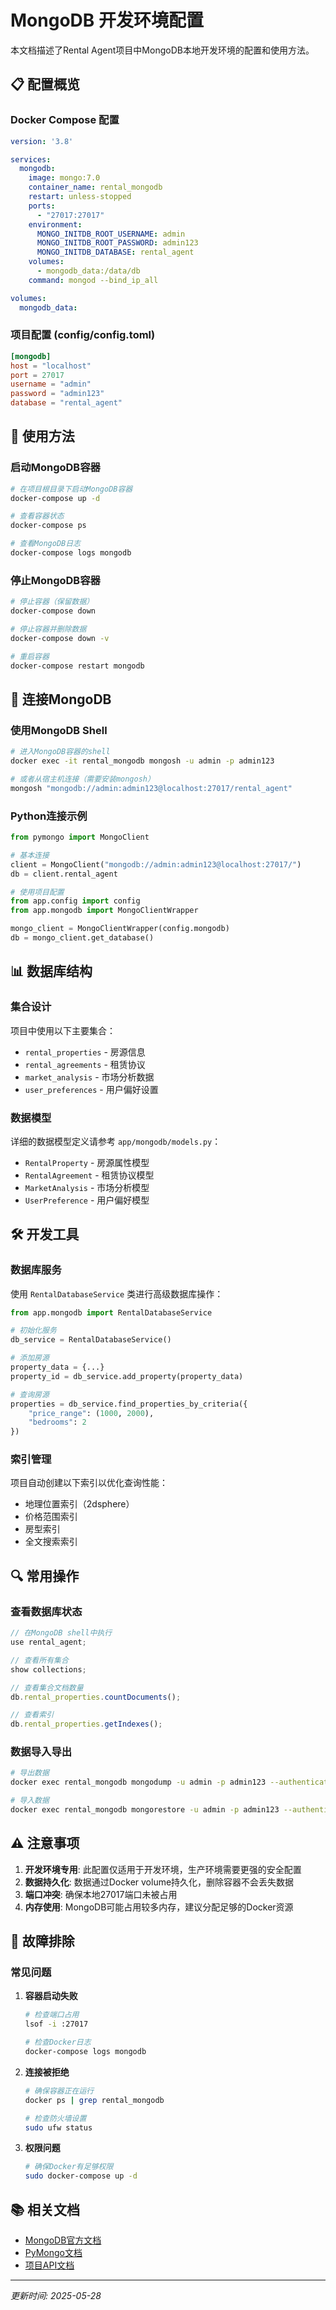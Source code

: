 # MongoDB 开发环境配置

本文档描述了Rental Agent项目中MongoDB本地开发环境的配置和使用方法。

## 📋 配置概览

### Docker Compose 配置

```yaml
version: '3.8'

services:
  mongodb:
    image: mongo:7.0
    container_name: rental_mongodb
    restart: unless-stopped
    ports:
      - "27017:27017"
    environment:
      MONGO_INITDB_ROOT_USERNAME: admin
      MONGO_INITDB_ROOT_PASSWORD: admin123
      MONGO_INITDB_DATABASE: rental_agent
    volumes:
      - mongodb_data:/data/db
    command: mongod --bind_ip_all

volumes:
  mongodb_data:
```

### 项目配置 (config/config.toml)

```toml
[mongodb]
host = "localhost"
port = 27017
username = "admin"
password = "admin123"
database = "rental_agent"
```

## 🚀 使用方法

### 启动MongoDB容器

```bash
# 在项目根目录下启动MongoDB容器
docker-compose up -d

# 查看容器状态
docker-compose ps

# 查看MongoDB日志
docker-compose logs mongodb
```

### 停止MongoDB容器

```bash
# 停止容器（保留数据）
docker-compose down

# 停止容器并删除数据
docker-compose down -v

# 重启容器
docker-compose restart mongodb
```

## 🔧 连接MongoDB

### 使用MongoDB Shell

```bash
# 进入MongoDB容器的shell
docker exec -it rental_mongodb mongosh -u admin -p admin123

# 或者从宿主机连接（需要安装mongosh）
mongosh "mongodb://admin:admin123@localhost:27017/rental_agent"
```

### Python连接示例

```python
from pymongo import MongoClient

# 基本连接
client = MongoClient("mongodb://admin:admin123@localhost:27017/")
db = client.rental_agent

# 使用项目配置
from app.config import config
from app.mongodb import MongoClientWrapper

mongo_client = MongoClientWrapper(config.mongodb)
db = mongo_client.get_database()
```

## 📊 数据库结构

### 集合设计

项目中使用以下主要集合：

- `rental_properties` - 房源信息
- `rental_agreements` - 租赁协议
- `market_analysis` - 市场分析数据
- `user_preferences` - 用户偏好设置

### 数据模型

详细的数据模型定义请参考 `app/mongodb/models.py`：

- `RentalProperty` - 房源属性模型
- `RentalAgreement` - 租赁协议模型
- `MarketAnalysis` - 市场分析模型
- `UserPreference` - 用户偏好模型

## 🛠️ 开发工具

### 数据库服务

使用 `RentalDatabaseService` 类进行高级数据库操作：

```python
from app.mongodb import RentalDatabaseService

# 初始化服务
db_service = RentalDatabaseService()

# 添加房源
property_data = {...}
property_id = db_service.add_property(property_data)

# 查询房源
properties = db_service.find_properties_by_criteria({
    "price_range": (1000, 2000),
    "bedrooms": 2
})
```

### 索引管理

项目自动创建以下索引以优化查询性能：

- 地理位置索引（2dsphere）
- 价格范围索引
- 房型索引
- 全文搜索索引

## 🔍 常用操作

### 查看数据库状态

```javascript
// 在MongoDB shell中执行
use rental_agent;

// 查看所有集合
show collections;

// 查看集合文档数量
db.rental_properties.countDocuments();

// 查看索引
db.rental_properties.getIndexes();
```

### 数据导入导出

```bash
# 导出数据
docker exec rental_mongodb mongodump -u admin -p admin123 --authenticationDatabase admin -d rental_agent -o /data/backup

# 导入数据
docker exec rental_mongodb mongorestore -u admin -p admin123 --authenticationDatabase admin /data/backup
```

## ⚠️ 注意事项

1. **开发环境专用**: 此配置仅适用于开发环境，生产环境需要更强的安全配置
2. **数据持久化**: 数据通过Docker volume持久化，删除容器不会丢失数据
3. **端口冲突**: 确保本地27017端口未被占用
4. **内存使用**: MongoDB可能占用较多内存，建议分配足够的Docker资源

## 🐛 故障排除

### 常见问题

1. **容器启动失败**
   ```bash
   # 检查端口占用
   lsof -i :27017
   
   # 检查Docker日志
   docker-compose logs mongodb
   ```

2. **连接被拒绝**
   ```bash
   # 确保容器正在运行
   docker ps | grep rental_mongodb
   
   # 检查防火墙设置
   sudo ufw status
   ```

3. **权限问题**
   ```bash
   # 确保Docker有足够权限
   sudo docker-compose up -d
   ```

## 📚 相关文档

- [MongoDB官方文档](https://docs.mongodb.com/)
- [PyMongo文档](https://pymongo.readthedocs.io/)
- [项目API文档](../docs/api/)

---

*更新时间: 2025-05-28*
